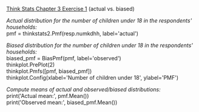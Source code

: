 [Think Stats Chapter 3 Exercise 1](http://greenteapress.com/thinkstats2/html/thinkstats2004.html#toc31) (actual vs. biased)

*Actual distribution for the number of children under 18 in the respondents' households:*  
pmf = thinkstats2.Pmf(resp.numkdhh, label='actual')     

*Biased distribution for the number of children under 18 in the respondents' households:*  
biased_pmf = BiasPmf(pmf, label='observed')  
thinkplot.PrePlot(2)  
thinkplot.Pmfs([pmf, biased_pmf])  
thinkplot.Config(xlabel='Number of children under 18', ylabel='PMF')    

*Compute means of actual and observed/biased distributions:*  
print('Actual mean:', pmf.Mean())  
print('Observed mean:', biased_pmf.Mean())
